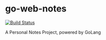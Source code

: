 # go-web-notes 

[![Build Status](https://travis-ci.com/hassaanaliw/go-web-notes.svg?branch=master)](https://travis-ci.com/hassaanaliw/go-web-notes)

A Personal Notes Project, powered by GoLang
